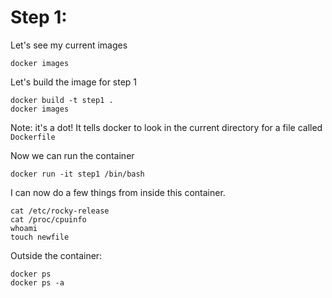 # Step 1:

Let's see my current images

```
docker images
```

Let's build the image for step 1

```
docker build -t step1 .
docker images
```

Note: it's a dot! It tells docker to look in the current directory for a file called `Dockerfile`

Now we can run the container

```
docker run -it step1 /bin/bash
```

I can now do a few things from inside this container.

```
cat /etc/rocky-release
cat /proc/cpuinfo
whoami
touch newfile
```

Outside the container:

```
docker ps
docker ps -a
```